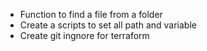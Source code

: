 - Function to find a file from a folder
- Create a scripts to set all path and variable
- Create git ingnore for terraform
